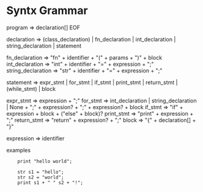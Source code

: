 # Syntx Grammar

program => declaration[] EOF

declaration => 
    (class_declaration) |
    fn_declaration |
    int_declaration |
    string_declaration |
    statement

fn_declaration => "fn" + identifier + "(" + params + ")" + block
int_declaration => "int" + identifier + "=" + expression + ";"
string_declaration => "str" + identifier + "=" + expression + ";"

statement =>
    expr_stmt |
    for_stmt |
    if_stmt |
    print_stmt |
    return_stmt |
    (while_stmt) |
    block

expr_stmt => expression + ";"
for_stmt => 
    int_declaration | string_declaration | None + ";" + expression? + ";" + expression? + block
if_stmt => "if" + expression + block + ("else" + block)?
print_stmt => "print" + expression + ";"
return_stmt => "return" + expression? + ";"
block => "{" + declaration[] + "}"

expression => identifier 

examples
```bofink
    print "hello world";

    str s1 = "hello";
    str s2 = "world";
    print s1 + " " s2 + "!";
```
